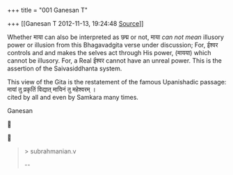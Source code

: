 +++
title = "001 Ganesan T"

+++
[[Ganesan T	2012-11-13, 19:24:48 [Source](https://groups.google.com/g/bvparishat/c/uuQ0qqT6buI)]]



Whether माया can also be interpreted as छद्म or not, माया *can not mean* illusory power or illusion from this Bhagavadgita verse under discussion; For, ईश्वर controls and and makes the selves act through His power, (मायया) which cannot be illusory. For, a Real ईश्वर cannot have an unreal power. This is the assertion of the Saivasiddhanta system.  
  
This view of the Gita is the restatement of the famous Upanishadic passage:  
मायां तु प्रकृतिं विद्यात् मायिनं तु महेश्वरम् ।  
cited by all and even by Samkara many times.  
  
Ganesan  
  
  
  
  





> 
> > 
> >   
> \> subrahmanian.v  
>   
> --  
> > 
> > 

